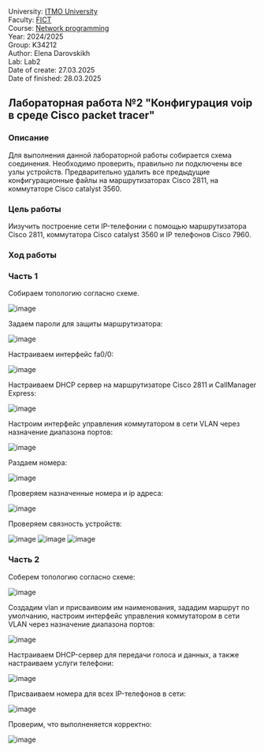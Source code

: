 University: [ITMO University](https://itmo.ru/ru/)  
Faculty: [FICT](https://fict.itmo.ru)  
Course: [Network programming](https://github.com/itmo-ict-faculty/network-programming)  
Year: 2024/2025  
Group: K34212  
Author: Elena Darovskikh  
Lab: Lab2  
Date of create: 27.03.2025  
Date of finished: 28.03.2025

## Лабораторная работа №2 "Конфигурация voip в среде Сisco packet tracer"

### Описание
Для выполнения данной лабораторной работы собирается схема соединения. Необходимо проверить, правильно ли подключены все узлы устройств. Предварительно удалить все предыдущие конфигурационные файлы на маршрутизаторах Cisco 2811, на коммутаторе Cisco catalyst 3560.

### Цель работы
Иизучить построение сети IP-телефонии с помощью маршрутизатора Cisco 2811, коммутатора Cisco catalyst 3560 и IP телефонов Cisco 7960.

### Ход работы 

### Часть 1

Собираем топологию согласно схеме.

![image](https://github.com/user-attachments/assets/62621e00-7f00-4aad-a2cc-b768d52f0c6d)


Задаем пароли для защиты маршрутизатора:

![image](https://github.com/user-attachments/assets/ce55db1a-b6cf-483d-a247-1e75dbfb8dc8)


Настраиваем интерфейс fa0/0:

![image](https://github.com/user-attachments/assets/15953d1e-3b11-4df4-8cc0-7f22008f6431)


Настраиваем DHCP сервер на маршрутизаторе Cisco 2811 и CallManager Express:

![image](https://github.com/user-attachments/assets/df4c4174-5f01-46a6-b47d-9b635286c7cf)


Настроим интерфейс управления коммутатором в сети VLAN через назначение диапазона портов:

![image](https://github.com/user-attachments/assets/8c0c5706-34e8-421a-b6da-121507ee6182)


Раздаем номера:

![image](https://github.com/user-attachments/assets/2b6c09b8-3bb0-4dc7-bd7b-4948c8e142fb)

Проверяем назначенные номера и ip адреса:

![image](https://github.com/user-attachments/assets/c245cf15-885e-42fd-ae33-df1db68b3531)


Проверяем связность устройств: 

![image](https://github.com/user-attachments/assets/8407b183-e18c-4f43-b96f-aa2041fd3b0c)
![image](https://github.com/user-attachments/assets/26a74968-f553-4454-a07c-02470fad6b18)
![image](https://github.com/user-attachments/assets/2a99ca74-4aa5-49b9-be5f-6fa1d8979224)



### Часть 2

Соберем топологию согласно схеме:

![image](https://github.com/user-attachments/assets/f6f706b2-0d93-40c0-b651-b335558323a5)


Создадим vlan и присваивоим им наименования, зададим маршрут по умолчанию, настроим интерфейс управления коммутатором в сети VLAN через
назначение диапазона портов:

![image](https://github.com/user-attachments/assets/ce491daf-e454-46b6-8ea2-8b20e631c499)

Настраиваем DHCP-сервер для передачи голоса и данных, а также настраиваем услуги телефони:

![image](https://github.com/user-attachments/assets/3c57dc3c-6c00-4473-88ae-6b48e54f0ded)


Присваиваем номера для всех IP-телефонов в сети:

![image](https://github.com/user-attachments/assets/09eca2a5-2fa6-4064-b7b9-47feae801a2e)


Проверим, что выполненяется корректно: 

![image](https://github.com/user-attachments/assets/208d7d01-e566-4f1b-90bd-6fc8ca1d4be5)
